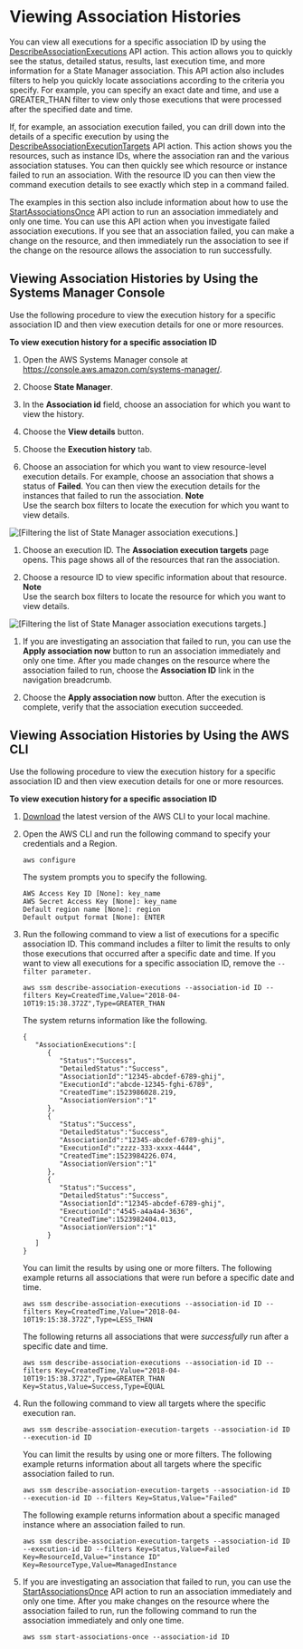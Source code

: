 # Viewing Association Histories<a name="sysman-state-assoc-history"></a>

You can view all executions for a specific association ID by using the [DescribeAssociationExecutions](https://docs.aws.amazon.com/systems-manager/latest/APIReference/API_DescribeAssociationExecutions.html) API action\. This action allows you to quickly see the status, detailed status, results, last execution time, and more information for a State Manager association\. This API action also includes filters to help you quickly locate associations according to the criteria you specify\. For example, you can specify an exact date and time, and use a GREATER\_THAN filter to view only those executions that were processed after the specified date and time\.

If, for example, an association execution failed, you can drill down into the details of a specific execution by using the [DescribeAssociationExecutionTargets](https://docs.aws.amazon.com/systems-manager/latest/APIReference/API_DescribeAssociationExecutionTargets.html) API action\. This action shows you the resources, such as instance IDs, where the association ran and the various association statuses\. You can then quickly see which resource or instance failed to run an association\. With the resource ID you can then view the command execution details to see exactly which step in a command failed\.

The examples in this section also include information about how to use the [StartAssociationsOnce](https://docs.aws.amazon.com/systems-manager/latest/APIReference/API_StartAssociationsOnce.html) API action to run an association immediately and only one time\. You can use this API action when you investigate failed association executions\. If you see that an association failed, you can make a change on the resource, and then immediately run the association to see if the change on the resource allows the association to run successfully\.

## Viewing Association Histories by Using the Systems Manager Console<a name="sysman-state-assoc-history-console"></a>

Use the following procedure to view the execution history for a specific association ID and then view execution details for one or more resources\. 

**To view execution history for a specific association ID**

1. Open the AWS Systems Manager console at [https://console\.aws\.amazon\.com/systems\-manager/](https://console.aws.amazon.com/systems-manager/)\.

1. Choose **State Manager**\.

1. In the **Association id** field, choose an association for which you want to view the history\.

1. Choose the **View details** button\.

1. Choose the **Execution history** tab\.

1. Choose an association for which you want to view resource\-level execution details\. For example, choose an association that shows a status of **Failed**\. You can then view the execution details for the instances that failed to run the association\.
**Note**  
Use the search box filters to locate the execution for which you want to view details\.  

![\[Filtering the list of State Manager association executions.\]](http://docs.aws.amazon.com/systems-manager/latest/userguide/images/sysman-state-executions-filter.png)

1. Choose an execution ID\. The **Association execution targets** page opens\. This page shows all of the resources that ran the association\.

1. Choose a resource ID to view specific information about that resource\.
**Note**  
Use the search box filters to locate the resource for which you want to view details\.  

![\[Filtering the list of State Manager association executions targets.\]](http://docs.aws.amazon.com/systems-manager/latest/userguide/images/sysman-state-executions-targets-filter.png)

1. If you are investigating an association that failed to run, you can use the **Apply association now** button to run an association immediately and only one time\. After you made changes on the resource where the association failed to run, choose the **Association ID** link in the navigation breadcrumb\.

1. Choose the **Apply association now** button\. After the execution is complete, verify that the association execution succeeded\.

## Viewing Association Histories by Using the AWS CLI<a name="sysman-state-assoc-history-cli"></a>

Use the following procedure to view the execution history for a specific association ID and then view execution details for one or more resources\. 

**To view execution history for a specific association ID**

1. [Download](https://aws.amazon.com/cli/) the latest version of the AWS CLI to your local machine\.

1. Open the AWS CLI and run the following command to specify your credentials and a Region\.

   ```
   aws configure
   ```

   The system prompts you to specify the following\.

   ```
   AWS Access Key ID [None]: key_name
   AWS Secret Access Key [None]: key_name
   Default region name [None]: region
   Default output format [None]: ENTER
   ```

1. Run the following command to view a list of executions for a specific association ID\. This command includes a filter to limit the results to only those executions that occurred after a specific date and time\. If you want to view all executions for a specific association ID, remove the `--filter parameter.`

   ```
   aws ssm describe-association-executions --association-id ID --filters Key=CreatedTime,Value="2018-04-10T19:15:38.372Z",Type=GREATER_THAN
   ```

   The system returns information like the following\.

   ```
   {
      "AssociationExecutions":[
         {
            "Status":"Success",
            "DetailedStatus":"Success",
            "AssociationId":"12345-abcdef-6789-ghij",
            "ExecutionId":"abcde-12345-fghi-6789",
            "CreatedTime":1523986028.219,
            "AssociationVersion":"1"
         },
         {
            "Status":"Success",
            "DetailedStatus":"Success",
            "AssociationId":"12345-abcdef-6789-ghij",
            "ExecutionId":"zzzz-333-xxxx-4444",
            "CreatedTime":1523984226.074,
            "AssociationVersion":"1"
         },
         {
            "Status":"Success",
            "DetailedStatus":"Success",
            "AssociationId":"12345-abcdef-6789-ghij",
            "ExecutionId":"4545-a4a4a4-3636",
            "CreatedTime":1523982404.013,
            "AssociationVersion":"1"
         }
      ]
   }
   ```

   You can limit the results by using one or more filters\. The following example returns all associations that were run before a specific date and time\. 

   ```
   aws ssm describe-association-executions --association-id ID --filters Key=CreatedTime,Value="2018-04-10T19:15:38.372Z",Type=LESS_THAN 
   ```

   The following returns all associations that were *successfully* run after a specific date and time\.

   ```
   aws ssm describe-association-executions --association-id ID --filters Key=CreatedTime,Value="2018-04-10T19:15:38.372Z",Type=GREATER_THAN Key=Status,Value=Success,Type=EQUAL
   ```

1. Run the following command to view all targets where the specific execution ran\.

   ```
   aws ssm describe-association-execution-targets --association-id ID --execution-id ID
   ```

   You can limit the results by using one or more filters\. The following example returns information about all targets where the specific association failed to run\.

   ```
   aws ssm describe-association-execution-targets --association-id ID --execution-id ID --filters Key=Status,Value="Failed"
   ```

   The following example returns information about a specific managed instance where an association failed to run\.

   ```
   aws ssm describe-association-execution-targets --association-id ID --execution-id ID --filters Key=Status,Value=Failed  Key=ResourceId,Value="instance ID" Key=ResourceType,Value=ManagedInstance
   ```

1. If you are investigating an association that failed to run, you can use the [StartAssociationsOnce](https://docs.aws.amazon.com/systems-manager/latest/APIReference/API_StartAssociationsOnce.html) API action to run an association immediately and only one time\. After you make changes on the resource where the association failed to run, run the following command to run the association immediately and only one time\.

   ```
   aws ssm start-associations-once --association-id ID 
   ```